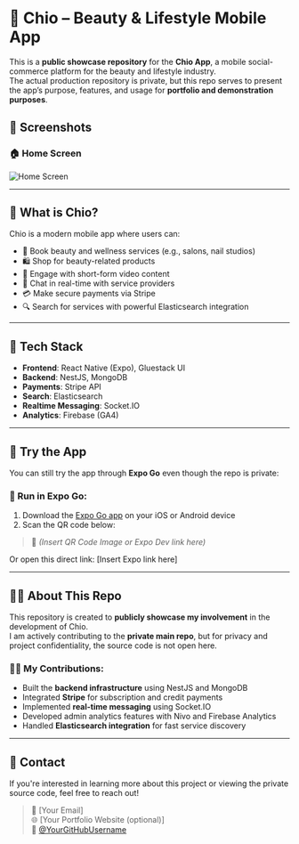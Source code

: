 # 🌸 Chio – Beauty & Lifestyle Mobile App

This is a **public showcase repository** for the **Chio App**, a mobile social-commerce platform for the beauty and lifestyle industry.  
The actual production repository is private, but this repo serves to present the app’s purpose, features, and usage for **portfolio and demonstration purposes**.

## 📸 Screenshots

### 🏠 Home Screen
![Home Screen](./screenshots/home.png)


---

## 📱 What is Chio?

Chio is a modern mobile app where users can:
- 📅 Book beauty and wellness services (e.g., salons, nail studios)
- 🛍️ Shop for beauty-related products
- 🎥 Engage with short-form video content
- 💬 Chat in real-time with service providers
- 💳 Make secure payments via Stripe
- 🔍 Search for services with powerful Elasticsearch integration

---

## 🔧 Tech Stack

- **Frontend**: React Native (Expo), Gluestack UI
- **Backend**: NestJS, MongoDB
- **Payments**: Stripe API
- **Search**: Elasticsearch
- **Realtime Messaging**: Socket.IO
- **Analytics**: Firebase (GA4)

---

## 🔗 Try the App

You can still try the app through **Expo Go** even though the repo is private:

### 🚀 Run in Expo Go:
1. Download the [Expo Go app](https://expo.dev/client) on your iOS or Android device
2. Scan the QR code below:

> 📸 _(Insert QR Code Image or Expo Dev link here)_

Or open this direct link: [Insert Expo link here]

---

## 👨‍💻 About This Repo

This repository is created to **publicly showcase my involvement** in the development of Chio.  
I am actively contributing to the **private main repo**, but for privacy and project confidentiality, the source code is not open here.

### 🧑‍💼 My Contributions:
- Built the **backend infrastructure** using NestJS and MongoDB
- Integrated **Stripe** for subscription and credit payments
- Implemented **real-time messaging** using Socket.IO
- Developed admin analytics features with Nivo and Firebase Analytics
- Handled **Elasticsearch integration** for fast service discovery

---

## 📩 Contact

If you're interested in learning more about this project or viewing the private source code, feel free to reach out!

> 📧 [Your Email]  
> 🌐 [Your Portfolio Website (optional)]  
> 🐙 [@YourGitHubUsername](https://github.com/YourGitHubUsername)
